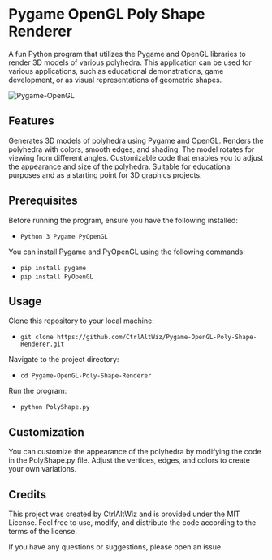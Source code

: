 # Pygame OpenGL Poly Shape Renderer
A fun Python program that utilizes the Pygame and OpenGL libraries to render 3D models of various polyhedra. This application can be used for various applications, such as educational demonstrations, game development, or as visual representations of geometric shapes.

![Pygame-OpenGL](https://github.com/CtrlAltWiz/Pygame-OpenGL-Poly-Shape-Renderer/assets/46701041/1171b678-22ed-4db1-b491-9da1c4f7afd6)

## Features

Generates 3D models of polyhedra using Pygame and OpenGL.
Renders the polyhedra with colors, smooth edges, and shading.
The model rotates for viewing from different angles.
Customizable code that enables you to adjust the appearance and size of the polyhedra.
Suitable for educational purposes and as a starting point for 3D graphics projects.

## Prerequisites

Before running the program, ensure you have the following installed:

- `Python 3
Pygame
PyOpenGL`

You can install Pygame and PyOpenGL using the following commands:
- `pip install pygame`
- `pip install PyOpenGL`

## Usage

Clone this repository to your local machine:
- `git clone https://github.com/CtrlAltWiz/Pygame-OpenGL-Poly-Shape-Renderer.git`

Navigate to the project directory:
- `cd Pygame-OpenGL-Poly-Shape-Renderer`

Run the program:
- `python PolyShape.py`

## Customization

You can customize the appearance of the polyhedra by modifying the code in the PolyShape.py file. Adjust the vertices, edges, and colors to create your own variations.

## Credits

This project was created by CtrlAltWiz and is provided under the MIT License. Feel free to use, modify, and distribute the code according to the terms of the license.

If you have any questions or suggestions, please open an issue.
